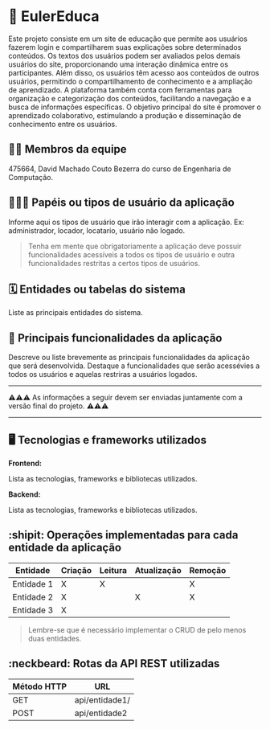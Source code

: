 # :checkered_flag: EulerEduca

Este projeto consiste em um site de educação que permite aos usuários fazerem login e compartilharem suas explicações sobre determinados conteúdos. Os textos dos usuários podem ser avaliados pelos demais usuários do site, proporcionando uma interação dinâmica entre os participantes. Além disso, os usuários têm acesso aos conteúdos de outros usuários, permitindo o compartilhamento de conhecimento e a ampliação de aprendizado. A plataforma também conta com ferramentas para organização e categorização dos conteúdos, facilitando a navegação e a busca de informações específicas. O objetivo principal do site é promover o aprendizado colaborativo, estimulando a produção e disseminação de conhecimento entre os usuários.

## :technologist: Membros da equipe

475664, David Machado Couto Bezerra do curso de Engenharia de Computação.

## :people_holding_hands: Papéis ou tipos de usuário da aplicação

Informe aqui os tipos de usuário que irão interagir com a aplicação. Ex: administrador, locador, locatario, usuário não logado.

> Tenha em mente que obrigatoriamente a aplicação deve possuir funcionalidades acessíveis a todos os tipos de usuário e outra funcionalidades restritas a certos tipos de usuários.

## :spiral_calendar: Entidades ou tabelas do sistema

Liste as principais entidades do sistema.

## :triangular_flag_on_post:	 Principais funcionalidades da aplicação

Descreve ou liste brevemente as principais funcionalidades da aplicação que será desenvolvida. Destaque a funcionalidades que serão acessévies a todos os usuários e aquelas restriras a usuários logados.


----

:warning::warning::warning: As informações a seguir devem ser enviadas juntamente com a versão final do projeto. :warning::warning::warning:


----

## :desktop_computer: Tecnologias e frameworks utilizados

**Frontend:**

Lista as tecnologias, frameworks e bibliotecas utilizados.

**Backend:**

Lista as tecnologias, frameworks e bibliotecas utilizados.


## :shipit: Operações implementadas para cada entidade da aplicação


| Entidade| Criação | Leitura | Atualização | Remoção |
| --- | --- | --- | --- | --- |
| Entidade 1 | X |  X  |  | X |
| Entidade 2 | X |    |  X | X |
| Entidade 3 | X |    |  |  |

> Lembre-se que é necessário implementar o CRUD de pelo menos duas entidades.

## :neckbeard: Rotas da API REST utilizadas

| Método HTTP | URL |
| --- | --- |
| GET | api/entidade1/|
| POST | api/entidade2 |
